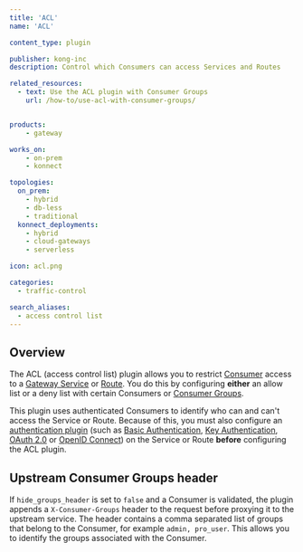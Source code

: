```yaml
---
title: 'ACL'
name: 'ACL'

content_type: plugin

publisher: kong-inc
description: Control which Consumers can access Services and Routes

related_resources:
  - text: Use the ACL plugin with Consumer Groups
    url: /how-to/use-acl-with-consumer-groups/


products:
    - gateway

works_on:
    - on-prem
    - konnect

topologies:
  on_prem:
    - hybrid
    - db-less
    - traditional
  konnect_deployments:
    - hybrid
    - cloud-gateways
    - serverless

icon: acl.png

categories:
  - traffic-control

search_aliases:
  - access control list
---
```


## Overview

The ACL (access control list) plugin allows you to restrict [Consumer](/gateway/entities/consumer/) access to a [Gateway Service](/gateway/entities/service/) or [Route](/gateway/entities/route/). You do this by configuring **either** an allow list or a deny list with certain Consumers or [Consumer Groups](/gateway/entities/consumer-group/).

This plugin uses authenticated Consumers to identify who can and can't access the Service or Route. Because of this, you must also configure an [authentication plugin](/plugins/?category=authentication)
(such as [Basic Authentication](/plugins/basic-auth/), [Key Authentication](/plugins/key-auth/),
[OAuth 2.0](/plugins/oauth2/) or [OpenID Connect](/plugins/openid-connect/)) on the Service or Route **before** configuring the ACL plugin.

## Upstream Consumer Groups header

If `hide_groups_header` is set to `false` and a Consumer is validated, the plugin appends a `X-Consumer-Groups` header to the request before proxying it to the upstream service. The header contains a comma separated list of groups that belong to the Consumer, for example `admin, pro_user`. This allows you to identify the groups associated with the Consumer. 
